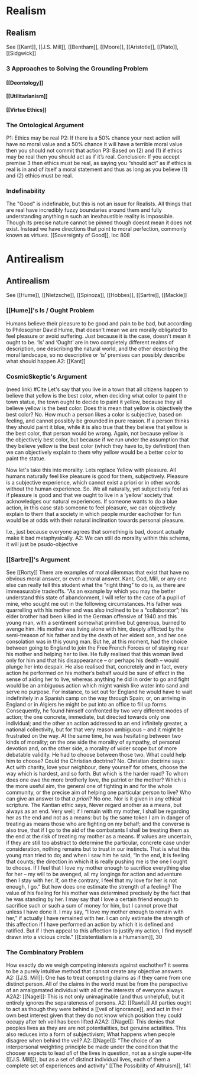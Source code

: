 # Realism

## Realism
See [[Kant]], [[J.S. Mill]], [[Bentham]], [[Moore]], [[Aristotle]], [[Plato]], [[Sidgwick]]

### 3 Approaches to Solving the Grounding Problem

#### [[Deontology]]

#### [[Utilitarianism]]

#### [[Virtue Ethics]]

### The Ontological Argument
P1: Ethics may be real
P2: If there is a 50% chance your next action will have no moral value and a 50% chance it will have a terrible moral value then you should not commit that action
P3: Based on (2) and (1) if ethics may be real then you should act as if it’s real.
Conclusion: If you accept premise 3 then ethics must be real, as saying you “should act” as if ethics is real is in and of itself a moral statement and thus as long as you believe (1) and (2) ethics must be real.

### Indefinability

The "Good" is indefinable, but this is not an issue for Realists. All things that are real have incredibly fuzzy boundaries around them and fully understanding anything n such an inexhaustible reality is impossible. Though its precise nature cannot be pinned though doesnt mean it does not exist. Instead we have directions that point to moral perfection, commonly known as virtues. 
	[[Sovereignty of Good]], loc 808

# Antirealism

## Antirealism
See [[Hume]], [[Nietzsche]], [[Spinoza]], [[Hobbes]], [[Sartre]], [[Mackie]]

### [[Hume]]'s Is / Ought Problem
Humans believe their pleasure to be good and pain to be bad, but according to Philosopher David Hume, that doesn't mean we are morally obligated to feel pleasure or avoid suffering. Just because it is the case, doesn't mean it ought to be. ‘Is’ and ‘Ought’ are in two completely different realms of description, one describing the natural world, and the other describing the moral landscape, so no descriptive or ‘is’ premises can possibly describe what should happen
	A2: [[Kant]]


### CosmicSkeptic's Argument
(need link) #Cite 
Let's say that you live in a town that all citizens happen to believe that yellow is the best color, when deciding what color to paint the town statue, the town ought to decide to paint it yellow, because they all believe yellow is the best color. Does this mean that yellow is objectively the best color? No. How much a person likes a color is subjective, based on feeling, and cannot possibly be grounded in pure reason. If a person thinks they should paint it blue, while it is also true that they believe that yellow is the best color, that person would be wrong. Again, not because yellow is the objectively best color, but because if we run under the assumption that they believe yellow is the best color (which they have to, by definition) then we can objectively explain to them why yellow would be a better color to paint the statue.

Now let's take this into morality. Lets replace Yellow with pleasure. All humans naturally feel like pleasure is good for them, subjectively. Pleasure is a subjective experience, which cannot exist a priori or in other words without the human experience. So. We all naturally, yet subjectively feel as if pleasure is good and that we ought to live in a ‘yellow’ society that acknowledges our natural experiences. If someone wants to do a blue action, in this case stab someone to feel pleasure, we can objectively explain to them that a society in which people murder eachother for fun would be at odds with their natural inclination towards personal pleasure. 

I.e., just because everyone agrees that something is bad, doesnt actually make it bad metaphysically.
	A2: We can still do morality within this schema, it will just be psudo-objective

### [[Sartre]]'s Argument
See [[Rorty]]
There are examples of moral dilemmas that exist that have no obvious moral answer, or even a moral answer. Kant, God, Mill, or any one else can really tell this student what the "right thing" to do is, as there are immeasurable tradeoffs.
	"As an example by which you may the better understand this state of abandonment, I will refer to the case of a pupil of mine, who sought me out in the following circumstances. His father was quarrelling with his mother and was also inclined to be a “collaborator”; his elder brother had been killed in the German offensive of 1940 and this young man, with a sentiment somewhat primitive but generous, burned to avenge him. His mother was living alone with him, deeply afflicted by the semi-treason of his father and by the death of her eldest son, and her one consolation was in this young man. But he, at this moment, had the choice between going to England to join the Free French Forces or of staying near his mother and helping her to live. He fully realised that this woman lived only for him and that his disappearance – or perhaps his death – would plunge her into despair. He also realised that, concretely and in fact, every action he performed on his mother’s behalf would be sure of effect in the sense of aiding her to live, whereas anything he did in order to go and fight would be an ambiguous action which might vanish like water into sand and serve no purpose. For instance, to set out for England he would have to wait indefinitely in a Spanish camp on the way through Spain; or, on arriving in England or in Algiers he might be put into an office to fill up forms. Consequently, he found himself confronted by two very different modes of action; the one concrete, immediate, but directed towards only one individual; and the other an action addressed to an end infinitely greater, a national collectivity, but for that very reason ambiguous – and it might be frustrated on the way. At the same time, he was hesitating between two kinds of morality; on the one side the morality of sympathy, of personal devotion and, on the other side, a morality of wider scope but of more debatable validity. He had to choose between those two. What could help him to choose? Could the Christian doctrine? No. Christian doctrine says: Act with charity, love your neighbour, deny yourself for others, choose the way which is hardest, and so forth. But which is the harder road? To whom does one owe the more brotherly love, the patriot or the mother? Which is the more useful aim, the general one of fighting in and for the whole community, or the precise aim of helping one particular person to live? Who can give an answer to that _a priori_? No one. Nor is it given in any ethical scripture. The Kantian ethic says, Never regard another as a means, but always as an end. Very well; if I remain with my mother, I shall be regarding her as the end and not as a means: but by the same token I am in danger of treating as means those who are fighting on my behalf; and the converse is also true, that if I go to the aid of the combatants I shall be treating them as the end at the risk of treating my mother as a means. If values are uncertain, if they are still too abstract to determine the particular, concrete case under consideration, nothing remains but to trust in our instincts. That is what this young man tried to do; and when I saw him he said, “In the end, it is feeling that counts; the direction in which it is really pushing me is the one I ought to choose. If I feel that I love my mother enough to sacrifice everything else for her – my will to be avenged, all my longings for action and adventure then I stay with her. If, on the contrary, I feel that my love for her is not enough, I go.” But how does one estimate the strength of a feeling? The value of his feeling for his mother was determined precisely by the fact that he was standing by her. I may say that I love a certain friend enough to sacrifice such or such a sum of money for him, but I cannot prove that unless I have done it. I may say, “I love my mother enough to remain with her,” if actually I have remained with her. I can only estimate the strength of this affection if I have performed an action by which it is defined and ratified. But if I then appeal to this affection to justify my action, I find myself drawn into a vicious circle." [[Existentialism is a Humanism]], 30

### The Combinatory Problem
How exactly do we weigh competing interests against eachother? it seems to be a purely intuitive method that cannot create any objective answers.
	A2: [[J.S. Mill]]: One has to treat competing claims as if they came from one distinct person. All of the claims in the world must be from the perspective of an amalgamated individual with all of the interests of everyone always.
		A2A2: [[Nagel]]: This is not only unimaginable (and thus unhelpful), but it entirely ignores the separateness of persons.
	A2: [[Rawls]] All parties ought to act as though they were behind a [[veil of ignorance]], and act in their own best interest given that they do not know which position they could occupy after teh veil has been lifted
		A2A2: [[Nagel]]: This denies that peoples lives as they are are not potentialities, but genuine actalities. This also reduces into a form of subjectivism; What happens when people disagree when behind the veil?
	A2: [[Nagel]]: "The choice of an interpersonal weighting principle be made under the condition that the chooser expects to lead *all* of the lives in question, not as a single super-life ([[J.S. Mill]]), but as a set of distinct individual lives, each of them a complete set of experiences and activity" [[The Possibility of Altruism]], 141